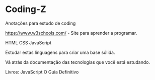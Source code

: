 # Coding-Z
Anotações para estudo de coding

https://www.w3schools.com/ - Site para aprender a programar. 

 

HTML 
CSS 
JavaScript 

Estudar estas linguagens para criar uma base sólida. 

Vá atrás da documentação das tecnologias que você está estudando. 

 

Livros: JavaScript O Guia Definitivo 
